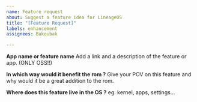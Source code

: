 ```yaml
---
name: Feature request
about: Suggest a feature idea for LineageOS
title: "[Feature Request]"
labels: enhancement
assignees: Bakoubak

---
```


**App name or feature name**
Add a link and a description of the feature or app.
(ONLY OSS!!)

**In which way would it benefit the rom ?**
Give your POV on this feature and why would it be a great addition to the rom.

**Where does this feature live in the OS ?**
eg. kernel, apps, settings...
